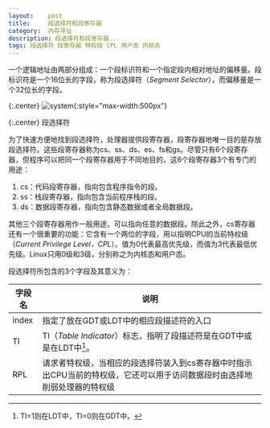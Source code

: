 ```yaml
---
layout:    post
title:     段选择符和段寄存器
category:  内存寻址
description: 段选择符和段寄存器...
tags: 段选择符 段寄存器 特权级 CPL 用户态 内核态
---
```

一个逻辑地址由两部分组成：一个段标识符和一个指定段内相对地址的偏移量。段标识符是一个16位长的字段，称为段选择符（*Segment Selector*），而偏移量是一个32位长的字段。

{:.center}
![system](/linux-kernel-architecture/images/segment_selector.png){:style="max-width:500px"}

{:.center}
段选择符

为了快速方便地找到段选择符，处理器提供段寄存器，段寄存器地唯一目的是存放段选择符。这些段寄存器称为cs、ss、ds、es、fs和gs。尽管只有6个段寄存器，但程序可以把同一个段寄存器用于不同地目的，这6个段寄存器3个有专门的用途：

1. cs：代码段寄存器，指向包含程序指令的段。
2. ss：栈段寄存器，指向包含当前程序栈的段。
3. ds：数据段寄存器，指向包含静态数据或者全局数据段。

其他三个段寄存器用作一般用途，可以指向任意的数据段。除此之外，cs寄存器还有一个很重要的功能：它含有一个两位的字段，用以指明CPU的当前特权级（*Current Privilege Level，CPL*）。值为0代表最高优先级，而值为3代表最低优先级。Linux只用0级和3级，分别称之为内核态和用户态。

段选择符所包含的3个字段及其意义为：

字段名           | 说明
------------    | -------------
index           | 指定了放在GDT或LDT中的相应段描述符的入口
TI              | TI（*Table Indicator*）标志，指明了段描述符是在GDT中或是在LDT中[^1]。
RPL             | 请求者特权级，当相应的段选择符装入到cs寄存器中时指示出CPU当前的特权级，它还可以用于访问数据段时由选择地削弱处理器的特权级

[^1]: TI=1则在LDT中，TI=0则在GDT中。